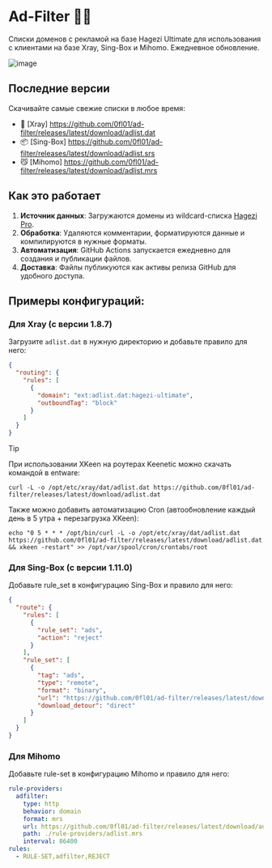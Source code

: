 # Ad-Filter 🚫✨

Списки доменов с рекламой на базе Hagezi Ultimate для использования с клиентами на базе Xray, Sing-Box и Mihomo. Ежедневное обновление.

![image](https://github.com/user-attachments/assets/626c5ead-f456-4817-b0ae-21e8a8abef81)


## Последние версии
Скачивайте самые свежие списки в любое время:

- 🩻 [Xray] https://github.com/0fl01/ad-filter/releases/latest/download/adlist.dat
- 📦 [Sing-Box] https://github.com/0fl01/ad-filter/releases/latest/download/adlist.srs
- 😼 [Mihomo] https://github.com/0fl01/ad-filter/releases/latest/download/adlist.mrs
## Как это работает
1. **Источник данных**: Загружаются домены из wildcard-списка [Hagezi Pro](https://raw.githubusercontent.com/hagezi/dns-blocklists/main/wildcard/ultimate-onlydomains.txt).
2. **Обработка**: Удаляются комментарии, форматируются данные и компилируются в нужные форматы.
3. **Автоматизация**: GitHub Actions запускается ежедневно для создания и публикации файлов.
4. **Доставка**: Файлы публикуются как активы релиза GitHub для удобного доступа.

## Примеры конфигураций:

### Для Xray (c версии 1.8.7)
Загрузите `adlist.dat` в нужную директорию и добавьте правило для него:

```json
{
  "routing": {
    "rules": [
      {
        "domain": "ext:adlist.dat:hagezi-ultimate",
        "outboundTag": "block"
      }
    ]
  }
}
```
> [!TIP]
> При использовании XKeen на роутерах Keenetic можно скачать командой в entware:
> ```
> curl -L -o /opt/etc/xray/dat/adlist.dat https://github.com/0fl01/ad-filter/releases/latest/download/adlist.dat
> ```
> Также можно добавить автоматизацию Cron (автообновление каждый день в 5 утра + перезагрузка XKeen):
> ``` 
> echo "0 5 * * * /opt/bin/curl -L -o /opt/etc/xray/dat/adlist.dat https://github.com/0fl01/ad-filter/releases/latest/download/adlist.dat && xkeen -restart" >> /opt/var/spool/cron/crontabs/root
> ```

### Для Sing-Box (с версии 1.11.0)
Добавьте rule_set в конфигурацию Sing-Box и правило для него:

```json
{
  "route": {
    "rules": [
      {
        "rule_set": "ads",
        "action": "reject"
      }
    ],
    "rule_set": [
      {
        "tag": "ads",
        "type": "remote",
        "format": "binary",
        "url": "https://github.com/0fl01/ad-filter/releases/latest/download/adlist.srs",
        "download_detour": "direct"
      }
    ]
  }
}
```

### Для Mihomo
Добавьте rule-set в конфигурацию Mihomo и правило для него:

```yaml
rule-providers:
  adfilter:
    type: http
    behavior: domain
    format: mrs
    url: https://github.com/0fl01/ad-filter/releases/latest/download/adlist.mrs
    path: ./rule-providers/adlist.mrs
    interval: 86400
rules:
  - RULE-SET,adfilter,REJECT
```


